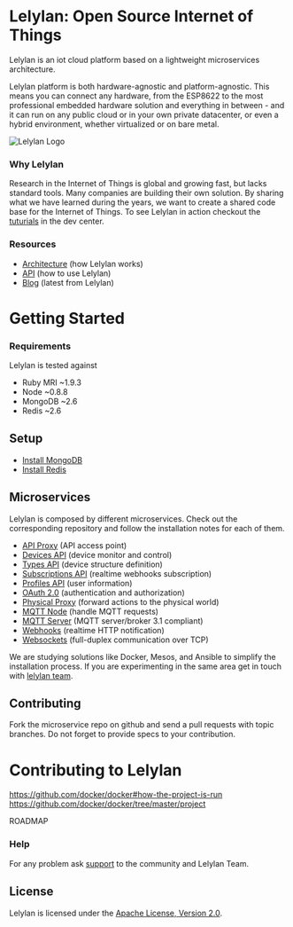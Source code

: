 # Lelylan: Open Source Internet of Things

Lelylan is an iot cloud platform based on a lightweight microservices architecture.

Lelylan platform is both hardware-agnostic and platform-agnostic. This means you can connect any hardware, from the ESP8622 to the most professional embedded hardware solution and everything in between - and it can run on any public cloud or in your own private datacenter, or even a hybrid environment, whether virtualized or on bare metal.

![Lelylan Logo](https://raw.githubusercontent.com/lelylan/lelylan/master/public/logo-lelylan.png)

### Why Lelylan

Research in the Internet of Things is global and growing fast, but lacks standard tools. Many companies are building their own solution. By sharing what we have learned during the years, we want to create a shared code base for the Internet of Things. To see Lelylan in action checkout the [tuturials](http://dev.lelylan.com/#overview-tutorials) in the dev center. 

### Resources

* [Architecture](http://dev.lelylan.com/architecture) (how Lelylan works)
* [API](http://dev.lelylan.com/api) (how to use Lelylan)
* [Blog](http://lelylan.com) (latest from Lelylan)



# Getting Started

### Requirements

Lelylan is tested against

* Ruby MRI ~1.9.3
* Node ~0.8.8
* MongoDB ~2.6
* Redis ~2.6


## Setup

* [Install MongoDB](https://docs.mongodb.org/manual/installation/)
* [Install Redis](http://redis.io/download)


## Microservices

Lelylan is composed by different microservices. Check out the corresponding repository and follow the installation notes for each of them. 

* [API Proxy](https://github.com/lelylan/api-proxy) (API access point)
* [Devices API](https://github.com/lelylan/devices) (device monitor and control)
* [Types API](https://github.com/lelylan/types) (device structure definition)
* [Subscriptions API](https://github.com/lelylan/subscriptions) (realtime webhooks subscription)
* [Profiles API](https://github.com/lelylan/profiles) (user information)
* [OAuth 2.0](https://github.com/lelylan/people) (authentication and authorization)
* [Physical Proxy](https://github.com/lelylan/physicals) (forward actions to the physical world)
* [MQTT Node](https://github.com/lelylan/nodes) (handle MQTT requests)
* [MQTT Server](https://github.com/lelylan/mqtt) (MQTT server/broker 3.1 compliant)
* [Webhooks](https://github.com/lelylan/webhooks) (realtime HTTP notification)
* [Websockets](https://github.com/lelylan/websockets) (full-duplex communication over TCP)

We are studying solutions like Docker, Mesos, and Ansible to simplify the installation process. If you are experimenting in the same area get in touch with [lelylan team](http://dev.lelylan.com/api).


## Contributing

Fork the microservice repo on github and send a pull requests with topic branches. Do not forget to
provide specs to your contribution.


# Contributing to Lelylan

https://github.com/docker/docker#how-the-project-is-run
https://github.com/docker/docker/tree/master/project

ROADMAP

### Help

For any problem ask [support](http://dev.lelylan.com/support) to the community and Lelylan Team.


## License

Lelylan is licensed under the [Apache License, Version 2.0](http://www.apache.org/licenses/LICENSE-2.0).



